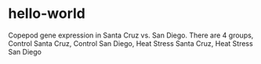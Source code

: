 # hello-world
Copepod gene expression in Santa Cruz vs. San Diego. 
There are 4 groups, Control Santa Cruz, Control San Diego, Heat Stress Santa Cruz, Heat Stress San Diego
